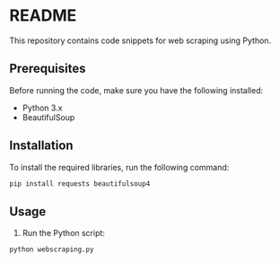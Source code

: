 # README

This repository contains code snippets for web scraping using Python.

## Prerequisites

Before running the code, make sure you have the following installed:

- Python 3.x
- BeautifulSoup

## Installation

To install the required libraries, run the following command:

```py
pip install requests beautifulsoup4
```

## Usage

1. Run the Python script:

```py
python webscraping.py
```
